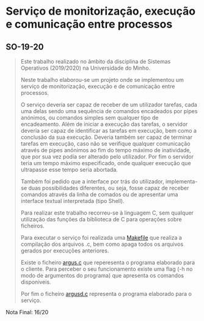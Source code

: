 #  Serviço de monitorização, execução e comunicação entre processos
## SO-19-20

> Este trabalho realizado no âmbito da disciplina de Sistemas Operativos (2019/2020) na Universidade do Minho.
>
> Neste trabalho elaborou-se um projeto onde se implementou um serviço de monitorização, execução e de comunicação entre processos.
>
> O serviço deveria ser capaz de receber de um utilizador tarefas, cada uma delas sendo uma sequência de comandos encadeados por pipes anónimos, ou comandos simples sem qualquer tipo de encadeamento. Além de iniciar a execução das tarefas, o servidor deveria ser capaz de identificar as tarefas em execução, bem como a conclusão da sua execução. Deveria também ser capaz de terminar tarefas em execução, caso não se verifique qualquer comunicação através de pipes anónimos ao fim do tempo máximo de inatividade, que por sua vez podia ser alterado pelo utilizador. Por fim o servidor teria um tempo máximo especificado, onde qualquer execução que ultrapasse esse tempo seria abortada. 
>
> Também foi pedido que a interface por trás do utilizador, implementa-se duas possibilidades diferentes, ou seja, fosse capaz de receber comandos através da linha de comados ou de apresentar uma interface textual interpretada (tipo Shell).
>
> Para realizar este trabalho recorreu-se à linguagem C, sem qualquer utilização das funções da biblioteca de C para operações sobre ficheiros.
>
> Para executar o serviço foi realizada uma [Makefile](https://github.com/pVeloso19/SO-19-20/blob/main/Makefile) que realiza a compilação dos arquivos .c, bem como apaga todos os arquivos gerados por execuções anteriores.
>
> Existe o ficheiro [argus.c](https://github.com/pVeloso19/SO-19-20/blob/main/argus.c) que reperesenta o programa elaborado para o cliente. Para perceber o seu funcionamento existe uma flag (-h no modo de argumentos do programa) que apresenta os comandos disponiveis.
>
> Por fim o ficheiro [argusd.c](https://github.com/pVeloso19/SO-19-20/blob/main/argusd.c) representa o programa elaborado para o serviço.

Nota Final: 16/20

